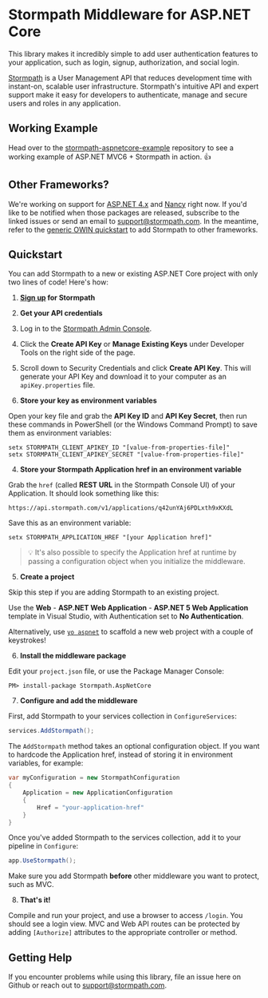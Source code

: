 # Stormpath Middleware for ASP.NET Core
This library makes it incredibly simple to add user authentication features to your application, such as login, signup, authorization, and social login.

[Stormpath](https://stormpath.com) is a User Management API that reduces development time with instant-on, scalable user infrastructure. Stormpath's intuitive API and expert support make it easy for developers to authenticate, manage and secure users and roles in any application.

## Working Example

Head over to the [stormpath-aspnetcore-example](https://github.com/stormpath/stormpath-aspnetcore-example) repository to see a working example of ASP.NET MVC6 + Stormpath in action. :+1:

## Other Frameworks?

We're working on support for [ASP.NET 4.x](https://github.com/stormpath/stormpath-dotnet-owin-middleware/issues/4) and [Nancy](https://github.com/stormpath/stormpath-dotnet-owin-middleware/issues/5) right now. If you'd like to be notified when those packages are released, subscribe to the linked issues or send an email to support@stormpath.com. In the meantime, refer to the [generic OWIN quickstart](https://github.com/stormpath/stormpath-dotnet-owin-middleware/blob/master/README.md#quickstart) to add Stormpath to other frameworks.

## Quickstart

You can add Stormpath to a new or existing ASP.NET Core project with only two lines of code! Here's how:

1. **[Sign up](https://api.stormpath.com/register) for Stormpath**

2. **Get your API credentials**

  1. Log in to the [Stormpath Admin Console](https://api.stormpath.com/).
  2. Click the **Create API Key** or **Manage Existing Keys** under Developer Tools on the right side of the page. 
  3. Scroll down to Security Credentials and click **Create API Key**. This will generate your API Key and download it to your computer as an `apiKey.properties` file.

3. **Store your key as environment variables**

  Open your key file and grab the **API Key ID** and **API Key Secret**, then run these commands in PowerShell (or the Windows Command Prompt) to save them as environment variables:

  ```
  setx STORMPATH_CLIENT_APIKEY_ID "[value-from-properties-file]"
  setx STORMPATH_CLIENT_APIKEY_SECRET "[value-from-properties-file]"
  ```

4. **Store your Stormpath Application href in an environment variable**

  Grab the `href` (called **REST URL** in the Stormpath Console UI) of your Application. It should look something like this:

  `https://api.stormpath.com/v1/applications/q42unYAj6PDLxth9xKXdL`

  Save this as an environment variable:

  ```
  setx STORMPATH_APPLICATION_HREF "[your Application href]"
  ```
  
  > :bulb: It's also possible to specify the Application href at runtime by passing a configuration object when you initialize the middleware.

5. **Create a project**

 Skip this step if you are adding Stormpath to an existing project.
 
 Use the **Web** - **ASP.NET Web Application** - **ASP.NET 5 Web Application** template in Visual Studio, with Authentication set to **No Authentication**.
 
 Alternatively, use [`yo aspnet`](https://github.com/OmniSharp/generator-aspnet) to scaffold a new web project with a couple of keystrokes!
 
6. **Install the middleware package**

 Edit your `project.json` file, or use the Package Manager Console:
 
 ```
 PM> install-package Stormpath.AspNetCore
 ```
 
7. **Configure and add the middleware**

 First, add Stormpath to your services collection in `ConfigureServices`:
 
 ```csharp
 services.AddStormpath();
 ```
 
 The `AddStormpath` method takes an optional configuration object. If you want to hardcode the Application href, instead of storing it in environment variables, for example:
 
 ```csharp
 var myConfiguration = new StormpathConfiguration
 {
     Application = new ApplicationConfiguration
     {
         Href = "your-application-href"
     }
 }
 ```
 
 Once you've added Stormpath to the services collection, add it to your pipeline in `Configure`:
 
 ```csharp
 app.UseStormpath();
 ```
 
 Make sure you add Stormpath **before** other middleware you want to protect, such as MVC.
 
8. **That's it!**

  Compile and run your project, and use a browser to access `/login`. You should see a login view. MVC and Web API routes can be protected by adding `[Authorize]` attributes to the appropriate controller or method.


## Getting Help
If you encounter problems while using this library, file an issue here on Github or reach out to support@stormpath.com.
